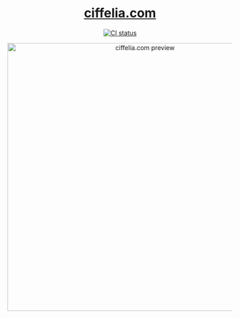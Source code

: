 <h1 align="center">
  <a href="https://ciffelia.com/">ciffelia.com</a>
</h1>

<p align="center">
  <a href="https://github.com/ciffelia/ciffelia.com/actions?query=workflow%3ACI+branch%3Av2021"><img src="https://github.com/ciffelia/ciffelia.com/workflows/CI/badge.svg?branch=v2021" alt="CI status"></a>
</p>

<p align="center">
  <img src="https://user-images.githubusercontent.com/15273128/161438716-dc184f34-56a7-43a4-b9a8-ff8a99efa447.png" alt="ciffelia.com preview" width="600" />
</p>
